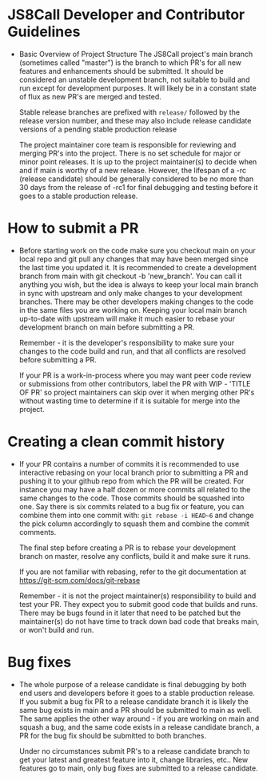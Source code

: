 #  JS8Call Developer and Contributor Guidelines

- Basic Overview of Project Structure
    The JS8Call project's main branch (sometimes called "master") is the branch to which PR's for all new features
    and enhancements should be submitted. It should be considered an unstable development branch, not suitable to
    build and run except for development purposes. It will likely be in a constant state of flux as new PR's are
    merged and tested.

    Stable release branches are prefixed with `release/` followed by the release version number, and these may also
    include release candidate versions of a pending stable production release
    
    The project maintainer core team is responsible for reviewing and merging PR's into the project. There is no set
    schedule for major or minor point releases. It is up to the project maintainer(s) to decide when and if main is
    worthy of a new release. However, the lifespan of a -rc (release candidate) should be generally considered to be
    no more than 30 days from the release of -rc1 for final debugging and testing before it goes to a stable production
    release.
    
#  How to submit a PR

-   Before starting work on the code make sure you checkout main on your local repo and git pull any changes that may
    have been merged since the last time you updated it. It is recommended to create a development branch from main
    with git checkout -b 'new_branch'. You can call it anything you wish, but the idea is always to keep your local
    main branch in sync with upstream and only make changes to your development branches. There may be other developers
    making changes to the code in the same files you are working on. Keeping your local main branch up-to-date with
    upstream will make it much easier to rebase your development branch on main before submitting a PR.
    
    Remember - it is the developer's responsibility to make sure your changes to the code build and run, and that all
    conflicts are resolved before submitting a PR.
    
    If your PR is a work-in-process where you may want peer code review or submissions from other contributors, label
    the PR with WIP - 'TITLE OF PR' so project maintainers can skip over it when merging other PR's without wasting
    time to determine if it is suitable for merge into the project.
    
#  Creating a clean commit history

-   If your PR contains a number of commits it is recommended to use interactive rebasing on your local branch prior
    to submitting a PR and pushing it to your github repo from which the PR will be created. For instance you may have
    a half dozen or more commits all related to the same changes to the code. Those commits should be squashed into one.
    Say there is six commits related to a bug fix or feature, you can combine them into one commit with:
    `git rebase -i HEAD~6` and change the pick column accordingly to squash them and combine the commit comments.
    
    The final step before creating a PR is to rebase your development branch on master, resolve any conflicts, build it
    and make sure it runs.
    
    If you are not familiar with rebasing, refer to the git documentation at
    https://git-scm.com/docs/git-rebase
    
    Remember - it is not the project maintainer(s) responsibility to build and test your PR. They expect you to submit
    good code that builds and runs. There may be bugs found in it later that need to be patched but the maintainer(s)
    do not have time to track down bad code that breaks main, or won't build and run.
    
#  Bug fixes

-   The whole purpose of a release candidate is final debugging by both end users and developers before it goes to a stable
    production release. If you submit a bug fix PR to a release candidate branch it is likely the same bug exists in main
    and a PR should be submitted to main as well. The same applies the other way around - if you are working on main and
    squash a bug, and the same code exists in a release candidate branch, a PR for the bug fix should be submitted to both
    branches.
    
    Under no circumstances submit PR's to a release candidate branch to get your latest and greatest feature into it, change
    libraries, etc.. New features go to main, only bug fixes are submitted to a release candidate.
    
    
    
    
    
    
    
    
